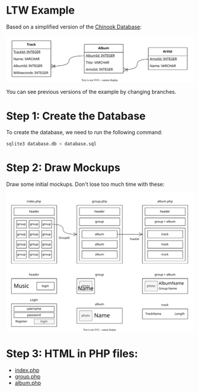 # LTW Example

Based on a simplified version of the [Chinook Database](https://github.com/lerocha/chinook-database):

![](database.svg)

You can see previous versions of the example by changing branches.

# Step 1: Create the Database

To create the database, we need to run the following command:

```bash
sqlite3 database.db < database.sql
```

# Step 2: Draw Mockups

Draw some initial mockups. Don't lose too much time with these:

![](mockups.svg)

# Step 3: HTML in PHP files:

* [index.php](index.php)
* [group.php](group.php)
* [album.php](album.php)
